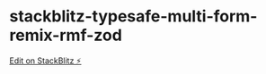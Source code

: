 # stackblitz-typesafe-multi-form-remix-rmf-zod

[Edit on StackBlitz ⚡️](https://stackblitz.com/edit/node-ocs9gg)